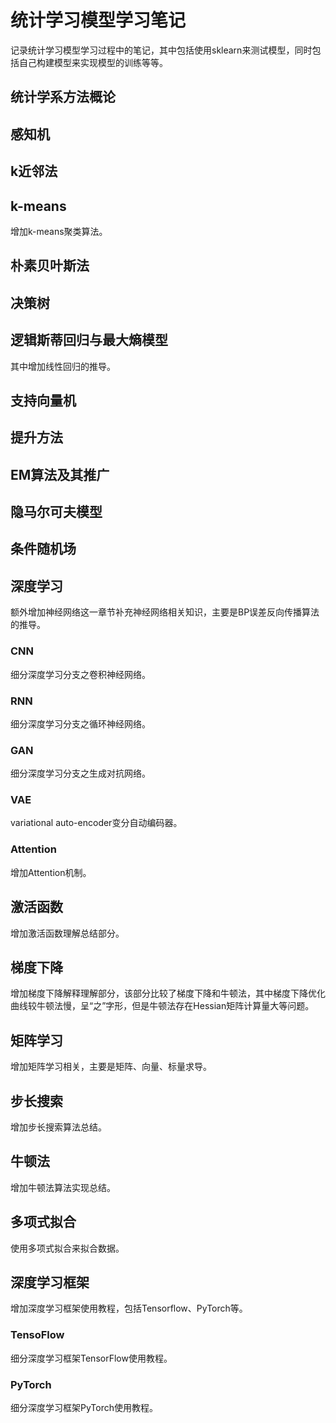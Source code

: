 # 统计学习模型学习笔记

记录统计学习模型学习过程中的笔记，其中包括使用sklearn来测试模型，同时包括自己构建模型来实现模型的训练等等。


## 统计学系方法概论

## 感知机

## k近邻法

## k-means
增加k-means聚类算法。

## 朴素贝叶斯法

## 决策树

## 逻辑斯蒂回归与最大熵模型
其中增加线性回归的推导。

## 支持向量机

## 提升方法

## EM算法及其推广

## 隐马尔可夫模型

## 条件随机场

## 深度学习
额外增加神经网络这一章节补充神经网络相关知识，主要是BP误差反向传播算法的推导。

### CNN
细分深度学习分支之卷积神经网络。

### RNN
细分深度学习分支之循环神经网络。

### GAN
细分深度学习分支之生成对抗网络。

### VAE
variational auto-encoder变分自动编码器。

### Attention
增加Attention机制。

## 激活函数
增加激活函数理解总结部分。

## 梯度下降
增加梯度下降解释理解部分，该部分比较了梯度下降和牛顿法，其中梯度下降优化曲线较牛顿法慢，呈“之”字形，但是牛顿法存在Hessian矩阵计算量大等问题。

## 矩阵学习
增加矩阵学习相关，主要是矩阵、向量、标量求导。

## 步长搜索
增加步长搜索算法总结。

## 牛顿法
增加牛顿法算法实现总结。

## 多项式拟合
使用多项式拟合来拟合数据。

## 深度学习框架
增加深度学习框架使用教程，包括Tensorflow、PyTorch等。

### TensoFlow
细分深度学习框架TensorFlow使用教程。

### PyTorch
细分深度学习框架PyTorch使用教程。






